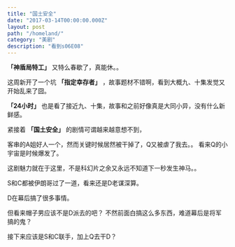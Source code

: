 ```yaml
---
title: "国土安全"
date: "2017-03-14T00:00:00.000Z"
layout: post
path: "/homeland/"
category: "美剧"
description: "看到s06E08"
---
```

**「神盾局特工」** 又特么春歇了，真能休。。

这周新开了一个坑 **「指定幸存者」** ，故事题材不错啊，看到大概九、十集发觉又开始乱来了囧。 

**「24小时」** 也是看了接近九、十集，故事和之前好像真是大同小异，没有什么新鲜感。

紧接着 **「国土安全」** 的剧情可谓越来越意想不到， 

客串的A姐好人一个，然而关键时候居然被干掉了，Q又被虐了我去。。 看来Q的小宇宙是时候爆发了。

这剧魅力就在于这里，不是科幻片之余又永远不知道下一秒发生神马。。

S和C都被伊朗哥过了一道，看来还是D老谋深算。

D在幕后搞了很多事情。

但看来帽子男应该不是D派去的吧？ 不然前面白搞这么多东西，难道幕后是将军搞的鬼？

接下来应该是S和C联手，加上Q去干D？








